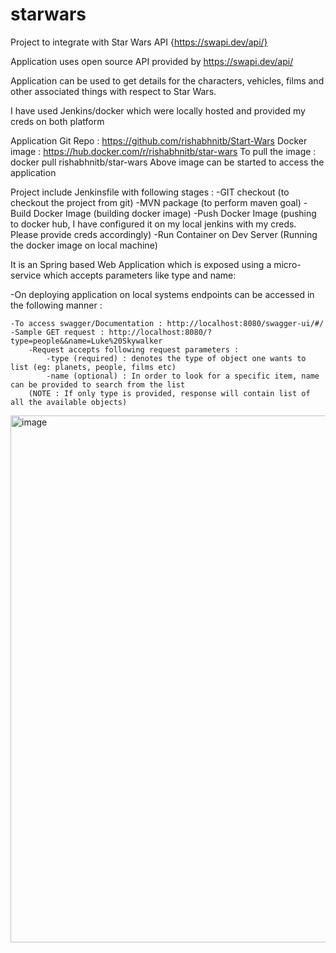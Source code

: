 # starwars
Project to integrate with Star Wars API {https://swapi.dev/api/}

Application uses open source API provided by https://swapi.dev/api/

Application can be used to get details for the characters, vehicles, films and 
other associated things with respect to Star Wars.

I have used Jenkins/docker which were locally hosted and provided my creds on both platform

Application Git Repo : https://github.com/rishabhnitb/Start-Wars
Docker image : https://hub.docker.com/r/rishabhnitb/star-wars
To pull the image : docker pull rishabhnitb/star-wars
Above image can be started to access the application

Project include Jenkinsfile with following stages :
	-GIT checkout (to checkout the project from git)
	-MVN package (to perform maven goal)
	-Build Docker Image (building docker image)
	-Push Docker Image (pushing to docker hub, I have configured it on my local jenkins with my creds. Please provide creds accordingly)
	-Run Container on Dev Server (Running the docker image on local machine)

It is an Spring based Web Application which is exposed using a micro-service which accepts parameters like type and name:

-On deploying application on local systems endpoints can be accessed in the following manner : 
	
	-To access swagger/Documentation : http://localhost:8080/swagger-ui/#/
	-Sample GET request : http://localhost:8080/?type=people&&name=Luke%20Skywalker
		-Request accepts following request parameters : 
			-type (required) : denotes the type of object one wants to list (eg: planets, people, films etc)
			-name (optional) : In order to look for a specific item, name can be provided to search from the list
		(NOTE : If only type is provided, response will contain list of all the available objects)
		
<img width="843" alt="image" src="https://user-images.githubusercontent.com/5252807/172023401-87eadd21-48cb-4326-9c53-feda781874b0.png">
		
		
